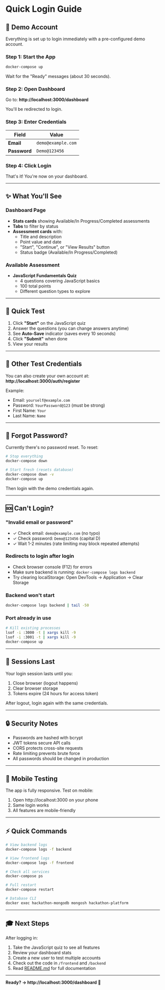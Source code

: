 # Quick Login Guide

## 🔐 Demo Account

Everything is set up to login immediately with a pre-configured demo account.

### Step 1: Start the App
```bash
docker-compose up
```

Wait for the "Ready" messages (about 30 seconds).

### Step 2: Open Dashboard
Go to: **http://localhost:3000/dashboard**

You'll be redirected to login.

### Step 3: Enter Credentials

| Field | Value |
|-------|-------|
| **Email** | `demo@example.com` |
| **Password** | `Demo@123456` |

### Step 4: Click Login

That's it! You're now on your dashboard.

---

## ✨ What You'll See

### Dashboard Page
- **Stats cards** showing Available/In Progress/Completed assessments
- **Tabs** to filter by status
- **Assessment cards** with:
  - Title and description
  - Point value and date
  - "Start", "Continue", or "View Results" button
  - Status badge (Available/In Progress/Completed)

### Available Assessment
- **JavaScript Fundamentals Quiz**
  - 4 questions covering JavaScript basics
  - 100 total points
  - Different question types to explore

---

## 🎯 Quick Test

1. Click **"Start"** on the JavaScript quiz
2. Answer the questions (you can change answers anytime)
3. See **Auto-Save** indicator (saves every 10 seconds)
4. Click **"Submit"** when done
5. View your results

---

## 🔑 Other Test Credentials

You can also create your own account at:
**http://localhost:3000/auth/register**

Example:
- Email: `yourself@example.com`
- Password: `YourPassword@123` (must be strong)
- First Name: `Your`
- Last Name: `Name`

---

## 🚫 Forgot Password?

Currently there's no password reset. To reset:

```bash
# Stop everything
docker-compose down

# Start fresh (resets database)
docker-compose down -v
docker-compose up
```

Then login with the demo credentials again.

---

## 🆘 Can't Login?

### "Invalid email or password"
- ✓ Check email: `demo@example.com` (no typo)
- ✓ Check password: `Demo@123456` (capital D)
- ✓ Wait 1-2 minutes (rate limiting may block repeated attempts)

### Redirects to login after login
- Check browser console (F12) for errors
- Make sure backend is running: `docker-compose logs backend`
- Try clearing localStorage: Open DevTools → Application → Clear Storage

### Backend won't start
```bash
docker-compose logs backend | tail -50
```

### Port already in use
```bash
# Kill existing processes
lsof -i :3000 -t | xargs kill -9
lsof -i :3001 -t | xargs kill -9
docker-compose up
```

---

## 💾 Sessions Last

Your login session lasts until you:
1. Close browser (logout happens)
2. Clear browser storage
3. Tokens expire (24 hours for access token)

After logout, login again with the same credentials.

---

## 🔒 Security Notes

- Passwords are hashed with bcrypt
- JWT tokens secure API calls
- CORS protects cross-site requests
- Rate limiting prevents brute force
- All passwords should be changed in production

---

## 📱 Mobile Testing

The app is fully responsive. Test on mobile:
1. Open http://localhost:3000 on your phone
2. Same login works
3. All features are mobile-friendly

---

## ⚡ Quick Commands

```bash
# View backend logs
docker-compose logs -f backend

# View frontend logs
docker-compose logs -f frontend

# Check all services
docker-compose ps

# Full restart
docker-compose restart

# Database CLI
docker exec hackathon-mongodb mongosh hackathon-platform
```

---

## 🎓 Next Steps

After logging in:
1. Take the JavaScript quiz to see all features
2. Review your dashboard stats
3. Create a new user to test multiple accounts
4. Check out the code in `/frontend` and `/backend`
5. Read [README.md](./README.md) for full documentation

---

**Ready? → http://localhost:3000/dashboard** 🚀

